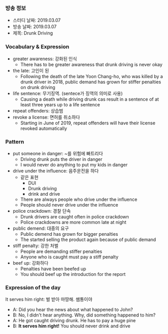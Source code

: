 ### 방송 정보
- 스터디 날짜: 2019.03.07
- 방송 날짜: 2019.03.07
- 제목: Drunk Driving
### Vocabulary & Expression
- greater awareness: 강화된 인식
   - There has to be greater awareness that drunk driving is never okay
- the late: 고인이 된
   - Following the death of the late Yoon Chang-ho, who was killed by a drunk driver in 2018, public demand has grown for stiffer penalties on drunk driving
- life sentence: 무기징역. (sentece가 징역의 의미로 사용)
   - Causing a death while driving drunk cas result in a sentence of at least three years up to a life sentence
- repeat offenders: 상습범
- revoke a license: 면허를 취소하다
   - Starting in June of 2019, repeat offenders will have their license revoked automatically

### Pattern 
- put someone in danger: ~를 위험에 빠트리다
   - Driving drunk puts the driver in danger
   - I would never do anything to put my kids in danger
- drive under the influence: 음주운전을 하다
   - 같은 표현
      - DUI
      - Drunk driving
      - drink and drive
   - There are always people who drive under the influence
   - People should never drive under the influence
- police crackdown: 경찰 단속
   - Drunk drivers are caught often in police crackdown
   - Police crackdowns are more common late at night
- public demend: 대중의 요구
   - Public demend has grown for bigger penalties
   - The started selling the product again because of public demand
- stiff penalty: 강한 처벌
   - People are demanding stiffer penalties
   - Anyone who is caught must pay a stiff penalty
- beef up: 강화하다
   - Penalties have been beefed up
   - You should beef up the introduction for the report
### Expression of the day 
It serves him right: 벌 받아 마땅해. 쌤통이야

- A: Did you hear the news about what happened to John?
- B: No, I didn't hear anything. Why, did something happened to him?
- A: He got caught driving drunk. He has to pay a huge pine
- B: **It serves him right!** You should never drink and drive
